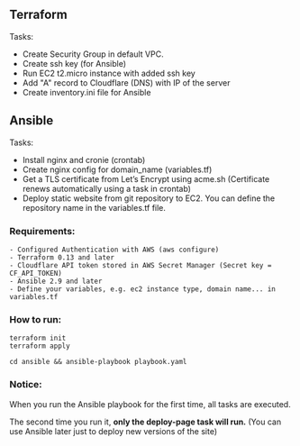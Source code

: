 ## Terraform

Tasks:
 - Create Security Group in default VPC.
 - Create ssh key (for Ansible)
 - Run EC2 t2.micro instance with added ssh key
 - Add "A" record to Cloudflare (DNS) with IP of the server
 - Create inventory.ini file for Ansible



## Ansible

Tasks:
 - Install nginx and cronie (crontab)
 - Create nginx config for domain_name (variables.tf)
 - Get a TLS certificate from Let’s Encrypt using acme.sh (Certificate renews automatically using a task in crontab)
 - Deploy static website from git repository to EC2. You can define the repository name in the variables.tf file.



### Requirements:

```
- Configured Authentication with AWS (aws configure)
- Terraform 0.13 and later
- Cloudflare API token stored in AWS Secret Manager (Secret key = CF_API_TOKEN)
- Ansible 2.9 and later
- Define your variables, e.g. ec2 instance type, domain name... in variables.tf
```



### How to run:

```
terraform init
terraform apply

cd ansible && ansible-playbook playbook.yaml

```



### Notice:

When you run the Ansible playbook for the first time, all tasks are executed.

The second time you run it, **only the deploy-page task will run.** (You can use Ansible later just to deploy new versions of the site)
